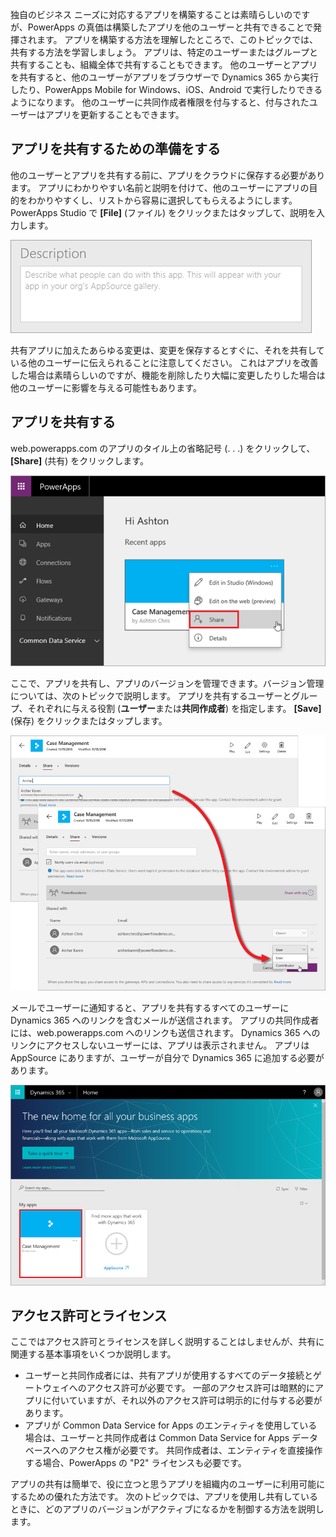 独自のビジネス ニーズに対応するアプリを構築することは素晴らしいのですが、PowerApps の真価は構築したアプリを他のユーザーと共有できることで発揮されます。 アプリを構築する方法を理解したところで、このトピックでは、共有する方法を学習しましょう。 アプリは、特定のユーザーまたはグループと共有することも、組織全体で共有することもできます。 他のユーザーとアプリを共有すると、他のユーザーがアプリをブラウザーで Dynamics 365 から実行したり、PowerApps Mobile for Windows、iOS、Android で実行したりできるようになります。 他のユーザーに共同作成者権限を付与すると、付与されたユーザーはアプリを更新することもできます。

## <a name="prepare-to-share-an-app"></a>アプリを共有するための準備をする
他のユーザーとアプリを共有する前に、アプリをクラウドに保存する必要があります。 アプリにわかりやすい名前と説明を付けて、他のユーザーにアプリの目的をわかりやすくし、リストから容易に選択してもらえるようにします。 PowerApps Studio で **[File]** (ファイル) をクリックまたはタップして、説明を入力します。

![アプリの説明](./media/learning-manage-share-apps/app-description.png)

共有アプリに加えたあらゆる変更は、変更を保存するとすぐに、それを共有している他のユーザーに伝えられることに注意してください。 これはアプリを改善した場合は素晴らしいのですが、機能を削除したり大幅に変更したりした場合は他のユーザーに影響を与える可能性もあります。

## <a name="share-an-app"></a>アプリを共有する
web.powerapps.com のアプリのタイル上の省略記号 (. . .) をクリックして、**[Share]** (共有) をクリックします。

![web powerapps.com からアプリを共有する](./media/learning-manage-share-apps/share-app.png)

ここで、アプリを共有し、アプリのバージョンを管理できます。バージョン管理については、次のトピックで説明します。 アプリを共有するユーザーとグループ、それぞれに与える役割 (**ユーザー**または**共同作成者**) を指定します。 **[Save]** (保存) をクリックまたはタップします。

![ユーザーとグループを選択する](./media/learning-manage-share-apps/select-users.png)

メールでユーザーに通知すると、アプリを共有するすべてのユーザーに Dynamics 365 へのリンクを含むメールが送信されます。 アプリの共同作成者には、web.powerapps.com へのリンクも送信されます。  Dynamics 365 へのリンクにアクセスしないユーザーには、アプリは表示されません。 アプリは AppSource にありますが、ユーザーが自分で Dynamics 365 に追加する必要があります。

![Dynamics 365 のアプリ](./media/learning-manage-share-apps/dynamics-365.png)

## <a name="permissions-and-licensing"></a>アクセス許可とライセンス
ここではアクセス許可とライセンスを詳しく説明することはしませんが、共有に関連する基本事項をいくつか説明します。

* ユーザーと共同作成者には、共有アプリが使用するすべてのデータ接続とゲートウェイへのアクセス許可が必要です。 一部のアクセス許可は暗黙的にアプリに付いていますが、それ以外のアクセス許可は明示的に付与する必要があります。
* アプリが Common Data Service for Apps のエンティティを使用している場合は、ユーザーと共同作成者は Common Data Service for Apps データベースへのアクセス権が必要です。 共同作成者は、エンティティを直接操作する場合、PowerApps の "P2" ライセンスも必要です。

アプリの共有は簡単で、役に立つと思うアプリを組織内のユーザーに利用可能にするための優れた方法です。 次のトピックでは、アプリを使用し共有しているときに、どのアプリのバージョンがアクティブになるかを制御する方法を説明します。

